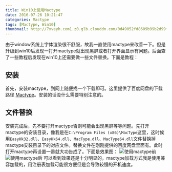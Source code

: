 ```yaml
---
title: Win10上使用Mactype
date: 2016-07-26 10:21:47
categories: Mactype
tags: [Mactype, Win10]
thumbnail: http://7xveyh.com1.z0.glb.clouddn.com/0d49052fd8609b99b2d99f8a7795a86d.png
---
```

由于window系统上字体渲染很不舒服，故我一直使用mactype来改善一下。但是升级到win10后发现一打开mactype就出现黑屏或者打开界面显示有问题。<!--more-->后面查了一些教程后发现在win10上还需要做一些文件替换。下面是教程：
## 安装
首先，安装mactype，到网上随便找一个下载即可。这里提供了百度网盘的下载路径 [Mactype](http://pan.baidu.com/s/1qYUv0Hu)。安装的话没什么需要特别注意的。
## 文件替换
安装完成后，先不要打开mactype否则可能会出现黑屏等等问题。先打开mactype的安装目录，像我是在`C:\Program Files (x86)\MacType`这里，这时候用`EasyHk32.dll`、`EasyHk64.dll`、`MacType.dll`、`MacType64.dll`文件替换掉mactype安装目录下的对应文件。替换文件在刚刚提供的百度网盘里面有。此时打开mactype再设置一番就大功告成了。下面是效果图：
![使用mactype前](http://7xveyh.com1.z0.glb.clouddn.com/QQ%E6%88%AA%E5%9B%BE20160726104637.png)
![使用mactype后](http://7xveyh.com1.z0.glb.clouddn.com/QQ%E6%88%AA%E5%9B%BE20160726104706.png)
可以看到效果还是十分明显的，mactype加载方式我是使用兼容加载的，用注册表加载可能很方便但是会导致较慢的开机速度。

